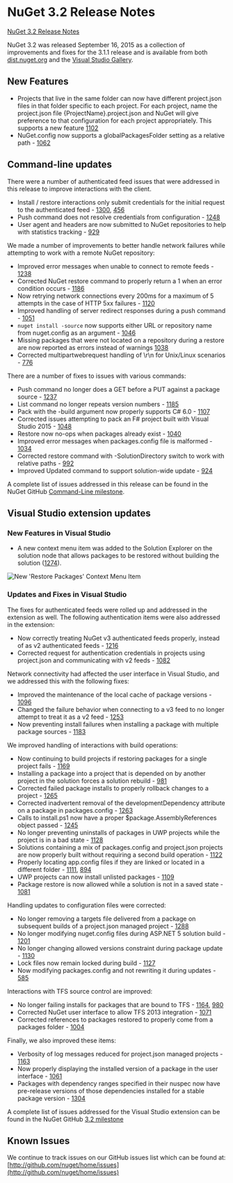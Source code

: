 
# NuGet 3.2 Release Notes

[NuGet 3.2 Release Notes](nuget-3.2)

NuGet 3.2 was released September 16, 2015 as a collection of improvements and fixes for the 3.1.1 release and is available from both [dist.nuget.org](http://dist.nuget.org/index.html) and the [Visual Studio Gallery](https://visualstudiogallery.msdn.microsoft.com/5d345edc-2e2d-4a9c-b73b-d53956dc458d?SRC=Home). 

## New Features

* Projects that live in the same folder can now have different project.json files in that folder specific to each project.  For each project, name the project.json file {ProjectName}.project.json and NuGet will give preference to that configuration for each project appropriately.  This supports a new feature  [1102](https://github.com/NuGet/Home/issues/1102) 
* NuGet.config now supports a globalPackagesFolder setting as a relative path - [1062](https://github.com/NuGet/Home/issues/1062)

## Command-line updates

There were a number of authenticated feed issues that were addressed in this release to improve interactions with the client.

* Install / restore interactions only submit credentials for the initial request to the authenticated feed - [1300](https://github.com/NuGet/Home/issues/1300), [456](https://github.com/NuGet/Home/issues/456)
* Push command does not resolve credentials from configuration - [1248](https://github.com/NuGet/Home/issues/1248)
* User agent and headers are now submitted to NuGet repositories to help with statistics tracking - [929](https://github.com/NuGet/Home/issues/929)

We made a number of improvements to better handle network failures while attempting to work with a remote NuGet repository:

* Improved error messages when unable to connect to remote feeds - [1238](https://github.com/NuGet/Home/issues/1238)
* Corrected NuGet restore command to properly return a 1 when an error condition occurs - [1186](https://github.com/NuGet/Home/issues/1186)
* Now retrying network connections every 200ms for a maximum of 5 attempts in the case of HTTP 5xx failures - [1120](https://github.com/NuGet/Home/issues/1120) 
* Improved handling of server redirect responses during a push command - [1051](https://github.com/NuGet/Home/issues/1051)
* `nuget install -source` now supports either URL or repository name from nuget.config as an argument - [1046](https://github.com/NuGet/Home/issues/1046)
* Missing packages that were not located on a repository during a restore are now reported as errors instead of warnings [1038](https://github.com/NuGet/Home/issues/1038)
* Corrected multipartwebrequest handling of \r\n for Unix/Linux scenarios - [776](https://github.com/NuGet/Home/issues/776)

There are a number of fixes to issues with various commands:

* Push command no longer does a GET before a PUT against a package source - [1237](https://github.com/NuGet/Home/issues/1237)
* List command no longer repeats version numbers - [1185](https://github.com/NuGet/Home/issues/1185)
* Pack with the -build argument now properly supports C# 6.0 - [1107](https://github.com/NuGet/Home/issues/1107)
* Corrected issues attempting to pack an F# project built with Visual Studio 2015 - [1048](https://github.com/NuGet/Home/issues/1048)
* Restore now no-ops when packages already exist - [1040](https://github.com/NuGet/Home/issues/1040)
* Improved error messages when packages.config file is malformed - [1034](https://github.com/NuGet/Home/issues/1034)
* Corrected restore command with -SolutionDirectory switch to work with relative paths - [992](https://github.com/NuGet/Home/issues/992)
* Improved Updated command to support solution-wide update - [924](https://github.com/NuGet/Home/issues/924)

A complete list of issues addressed in this release can be found in the NuGet GitHub [Command-Line milestone](https://github.com/nuget/home/issues?utf8=%E2%9C%93&q=is%3Aissue+milestone%3A3.2.0-commandline+is%3Aclosed+-label%3AClosedAs%3ADuplicate).

## Visual Studio extension updates

### New Features in Visual Studio

* A new context menu item was added to the Solution Explorer on the solution node that allows packages to be restored without building the solution ([1274](https://github.com/NuGet/Home/issues/1274)).

![New 'Restore Packages' Context Menu Item](images/NuGet-3.2/newContextMenu.png)

### Updates and Fixes in Visual Studio

The fixes for authenticated feeds were rolled up and addressed in the extension as well.  The following authentication items were also addressed in the extension:

* Now correctly treating NuGet v3 authenticated feeds properly, instead of as v2 authenticated feeds - [1216](https://github.com/NuGet/Home/issues/1216)
* Corrected request for authentication credentials in projects using project.json and communicating with v2 feeds - [1082](https://github.com/NuGet/Home/issues/1082)

Network connectivity had affected the user interface in Visual Studio, and we addressed this with the following fixes:

* Improved the maintenance of the local cache of package versions - [1096](https://github.com/NuGet/Home/issues/1096)
* Changed the failure behavior when connecting to a v3 feed to no longer attempt to treat it as a v2 feed - [1253](https://github.com/NuGet/Home/issues/1253)
* Now preventing install failures when installing a package with multiple package sources - [1183](https://github.com/NuGet/Home/issues/1183)

We improved handling of interactions with build operations:

* Now continuing to build projects if restoring packages for a single project fails - [1169](https://github.com/NuGet/Home/issues/1169)
* Installing a package into a project that is depended on by another project in the solution forces a solution rebuild - [981](https://github.com/NuGet/Home/issues/981)
* Corrected failed package installs to properly rollback changes to a project - [1265](https://github.com/NuGet/Home/issues/1265)
* Corrected inadvertent removal of the developmentDependency attribute on a package in packages.config - [1263](https://github.com/NuGet/Home/issues/1263)
* Calls to install.ps1 now have a proper $package.AssemblyReferences object passed - [1245](https://github.com/NuGet/Home/issues/1245)
* No longer preventing uninstalls of packages in UWP projects while the project is in a bad state - [1128](https://github.com/NuGet/Home/issues/1128)
* Solutions containing a mix of packages.config and project.json projects are now properly built without requiring a second build operation - [1122](https://github.com/NuGet/Home/issues/1122)
* Properly locating app.config files if they are linked or located in a different folder - [1111](https://github.com/NuGet/Home/issues/1111), [894](https://github.com/NuGet/Home/issues/894)
* UWP projects can now install unlisted packages - [1109](https://github.com/NuGet/Home/issues/1109)
* Package restore is now allowed while a solution is not in a saved state - [1081](https://github.com/NuGet/Home/issues/1081)


Handling updates to configuration files were corrected:
* No longer removing a targets file delivered from a package on subsequent builds of a project.json managed project - [1288](https://github.com/NuGet/Home/issues/1288)
* No longer modifying nuget.config files during ASP.NET 5 solution build - [1201](https://github.com/NuGet/Home/issues/1201)
* No longer changing allowed versions constraint during package update - [1130](https://github.com/NuGet/Home/issues/1130)
* Lock files now remain locked during build - [1127](https://github.com/NuGet/Home/issues/1127)
* Now modifying packages.config and not rewriting it during updates - [585](https://github.com/NuGet/Home/issues/585)


Interactions with TFS source control are improved:

* No longer failing installs for packages that are bound to TFS - [1164](https://github.com/NuGet/Home/issues/1164), [980](https://github.com/NuGet/Home/issues/980)
* Corrected NuGet user interface to allow TFS 2013 integration - [1071](https://github.com/NuGet/Home/issues/1071)
* Corrected references to packages restored to properly come from a packages folder - [1004](https://github.com/NuGet/Home/issues/1004)

Finally, we also improved these items:

* Verbosity of log messages reduced for project.json managed projects - [1163](https://github.com/NuGet/Home/issues/1163)
* Now properly displaying the installed version of a package in the user interface - [1061](https://github.com/NuGet/Home/issues/1061)
* Packages with dependency ranges specified in their nuspec now have pre-release versions of those dependencies installed for a stable package version - [1304](https://github.com/NuGet/Home/issues/1304)
  
A complete list of issues addressed for the Visual Studio extension can be found in the NuGet GitHub [3.2 milestone](https://github.com/nuget/home/issues?q=is%3Aissue+is%3Aclosed+-label%3AClosedAs%3ADuplicate+milestone%3A3.2)

## Known Issues

We continue to track issues on our GitHub issues list which can be found at: [http://github.com/nuget/home/issues](http://github.com/nuget/home/issues)

